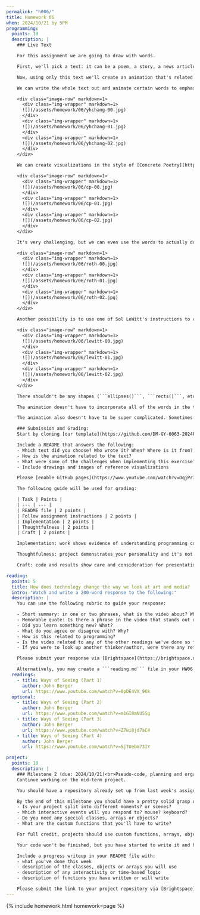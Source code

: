 ```yaml
---
permalink: "h006/"
title: Homework 06
when: 2024/10/21 by 5PM
programming:
  points: 10
  description: |
    ### Live Text

    For this assignment we are going to draw with words.

    First, we'll pick a text: it can be a poem, a story, a news article, an academic article, a chapter from a book, lyrics from a song, our favorite words, etc. The text can be in any language.

    Now, using only this text we'll create an animation that's related to the text.

    We can write the whole text out and animate certain words to emphasize a particular reading; or, like [Young-Hae Chang](https://www.yhchang.com/THE_STRUGGLE_CONTINUES--25TH_ANNIVERSARY_EDITION.html), we can use rhythm to add tension to our text by controlling when and how certain words show up:

    <div class="image-row" markdown=1>
      <div class="img-wrapper" markdown=1>
      ![](/assets/homework/06/yhchang-00.jpg)
      </div>
      <div class="img-wrapper" markdown=1>
      ![](/assets/homework/06/yhchang-01.jpg)
      </div>
      <div class="img-wrapper" markdown=1>
      ![](/assets/homework/06/yhchang-02.jpg)
      </div>
    </div>

    We can create visualizations in the style of [Concrete Poetry](https://en.wikipedia.org/wiki/Concrete_poetry) as long as there's an animated aspect to it:

    <div class="image-row" markdown=1>
      <div class="img-wrapper" markdown=1>
      ![](/assets/homework/06/cp-00.jpg)
      </div>
      <div class="img-wrapper" markdown=1>
      ![](/assets/homework/06/cp-01.jpg)
      </div>
      <div class="img-wrapper" markdown=1>
      ![](/assets/homework/06/cp-02.jpg)
      </div>
    </div>

    It's very challenging, but we can even use the words to actually draw pictures, like Evan Roth in this music video for Jay-Z's [*Brooklyn Go Hard*](https://www.youtube.com/watch?v=Za4DdpWORjs):

    <div class="image-row" markdown=1>
      <div class="img-wrapper" markdown=1>
      ![](/assets/homework/06/roth-00.jpg)
      </div>
      <div class="img-wrapper" markdown=1>
      ![](/assets/homework/06/roth-01.jpg)
      </div>
      <div class="img-wrapper" markdown=1>
      ![](/assets/homework/06/roth-02.jpg)
      </div>
    </div>

    Another possibility is to use one of Sol LeWitt's instructions to create an animation using words instead of points and lines:

    <div class="image-row" markdown=1>
      <div class="img-wrapper" markdown=1>
      ![](/assets/homework/06/lewitt-00.jpg)
      </div>
      <div class="img-wrapper" markdown=1>
      ![](/assets/homework/06/lewitt-01.jpg)
      </div>
      <div class="img-wrapper" markdown=1>
      ![](/assets/homework/06/lewitt-02.jpg)
      </div>
    </div>

    There shouldn't be any shapes (```ellipses()```, ```rects()```, etc) in your drawing; unless there's a *really* good reason for it.

    The animation doesn't have to incorporate all of the words in the text, but should be "*alive*" and do something related to the text.

    The animation also doesn't have to be super complicated. Sometimes a slight change in color or size at the right moments can be very expressive.

    ### Submission and Grading:
    Start by cloning [our template](https://github.com/DM-GY-6063-2024F-B/p5js-template) into a repo called HW06. The original single-sketch template is fine since there's only one exercise this week.

    Include a README that answers the following:
    - Which text did you choose? Who wrote it? When? Where is it from?
    - How is the animation related to the text?
    - What were some of the challenges when implementing this exercise?
    - Include drawings and images of reference visualizations

    Please [enable GitHub pages](https://www.youtube.com/watch?v=DqjPr7auwdY) on your GitHub repo and use [Brightspace](https://brightspace.nyu.edu/d2l/home/312200) to submit a GitHub link to your repository.

    The following guide will be used for grading:

    | Task | Points |
    | --- | --- |
    | README file | 2 points |
    | Follow assignment instructions | 2 points |
    | Implementation | 2 points |
    | Thoughtfulness | 2 points |
    | Craft | 2 points |

    Implementation: work shows evidence of understanding programming concepts and you are fully using them to express your ideas.

    Thoughtfulness: project demonstrates your personality and it's not a straightforward re-implementation of someone else's idea.

    Craft: code and results show care and consideration for presentation and professionalism, and work doesn't look like it was rushed.

reading:
  points: 5
  title: How does technology change the way we look at art and media?
  intro: "Watch and write a 200-word response to the following:"
  description: |
    You can use the following rubric to guide your response:

    - Short summary: in one or two phrases, what is the video about? When was it made?
    - Memorable quote: Is there a phrase in the video that stands out or captures its main idea?
    - Did you learn something new? What?
    - What do you agree or disagree with? Why?
    - How is this related to programming?
    - Is the video related to any of the other readings we've done so far?
    - If you were to look up another thinker/author, were there any references in the video that intrigued you?

    Please submit your response via [Brightspace](https://brightspace.nyu.edu/d2l/home/312200).

    Alternatively, you may create a ```reading.md``` file in your HW06 repo and write your response in markdown. Just make sure to submit a link to the file using [Brightspace](https://brightspace.nyu.edu/d2l/home/312200).
  readings:
    - title: Ways of Seeing (Part 1)
      author: John Berger
      url: https://www.youtube.com/watch?v=0pDE4VX_9Kk
  optional:
    - title: Ways of Seeing (Part 2)
      author: John Berger
      url: https://www.youtube.com/watch?v=m1GI8mNU5Sg
    - title: Ways of Seeing (Part 3)
      author: John Berger
      url: https://www.youtube.com/watch?v=Z7wi8jd7aC4
    - title: Ways of Seeing (Part 4)
      author: John Berger
      url: https://www.youtube.com/watch?v=5jTUebm73IY

project:
  points: 10
  description: |
    ### Milestone 2 (due: 2024/10/21)<br>Pseudo-code, planning and organizing (10 points)
    Continue working on the mid-term project.

    You should have a repository already set up from last week's assignment, and now you are starting to add some code to your sketch.

    By the end of this milestone you should have a pretty solid grasp of the logic that will be required to implement your idea:
    - Is your project split into different moments? or scenes?
    - Which interactive events will you respond to? mouse? keyboard?
    - Do you need any special classes, arrays or objects?
    - What are the custom functions that you'll have to write?

    For full credit, projects should use custom functions, arrays, objects or classes, ```for()``` loops and ```if()``` statements, and demonstrate forethought and planning.

    Your code won't be finished, but you have started to write it and have implemented some of the shapes or functions that you will use. The rest of your file has placeholders, pseudo-code or simplified versions of your final implementation.

    Include a progress writeup in your README file with:
    - what you've done this week
    - description of the classes, objects or arrays you will use
    - description of any interactivity or time-based logic
    - description of functions you have written or will write

    Please submit the link to your project repository via [Brightspace](https://brightspace.nyu.edu/d2l/home/312200).
---
```

{% include homework.html homework=page %}

<script src="{{ site.baseurl }}/assets/simplelightbox/simple-lightbox.min.js"></script>
<script src="{{ site.baseurl }}/js/lightbox.js"></script>
